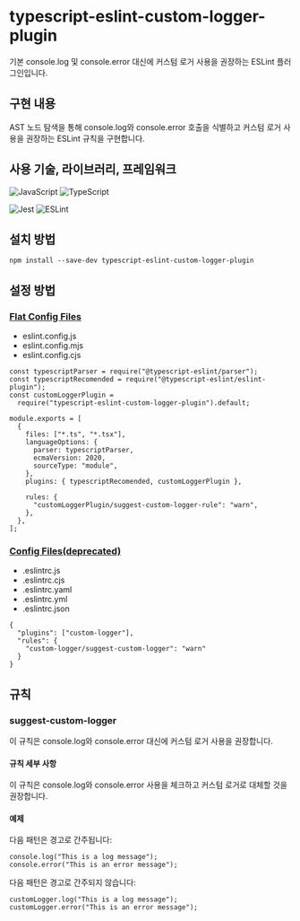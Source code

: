 # typescript-eslint-custom-logger-plugin

기본 console.log 및 console.error 대신에 커스텀 로거 사용을 권장하는 ESLint 플러그인입니다.

## 구현 내용

AST 노드 탐색을 통해 console.log와 console.error 호출을 식별하고 커스텀 로거 사용을 권장하는 ESLint 규칙을 구현합니다.

## 사용 기술, 라이브러리, 프레임워크

![JavaScript](https://img.shields.io/badge/javascript-%23323330.svg?style=for-the-badge&logo=javascript&logoColor=%23F7DF1E)
![TypeScript](https://img.shields.io/badge/typescript-%23007ACC.svg?style=for-the-badge&logo=typescript&logoColor=white)

![Jest](https://img.shields.io/badge/-jest-%23C21325?style=for-the-badge&logo=jest&logoColor=white)
![ESLint](https://img.shields.io/badge/ESLint-4B3263?style=for-the-badge&logo=eslint&logoColor=white)

## 설치 방법

`npm install --save-dev typescript-eslint-custom-logger-plugin`

## 설정 방법

### [Flat Config Files](https://eslint.org/docs/latest/use/configure/configuration-files)

- eslint.config.js
- eslint.config.mjs
- eslint.config.cjs

```
const typescriptParser = require("@typescript-eslint/parser");
const typescriptRecomended = require("@typescript-eslint/eslint-plugin");
const customLoggerPlugin =
  require("typescript-eslint-custom-logger-plugin").default;

module.exports = [
  {
    files: ["*.ts", "*.tsx"],
    languageOptions: {
      parser: typescriptParser,
      ecmaVersion: 2020,
      sourceType: "module",
    },
    plugins: { typescriptRecomended, customLoggerPlugin },

    rules: {
      "customLoggerPlugin/suggest-custom-logger-rule": "warn",
    },
  },
];
```

### [Config Files(deprecated)](https://eslint.org/docs/latest/use/configure/configuration-files-deprecated)

- .eslintrc.js
- .eslintrc.cjs
- .eslintrc.yaml
- .eslintrc.yml
- .eslintrc.json

```
{
  "plugins": ["custom-logger"],
  "rules": {
    "custom-logger/suggest-custom-logger": "warn"
  }
}
```

## 규칙

### suggest-custom-logger

이 규칙은 console.log와 console.error 대신에 커스텀 로거 사용을 권장합니다.

#### 규칙 세부 사항

이 규칙은 console.log와 console.error 사용을 체크하고 커스텀 로거로 대체할 것을 권장합니다.

#### 예제

다음 패턴은 경고로 간주됩니다:

```
console.log("This is a log message");
console.error("This is an error message");
```

다음 패턴은 경고로 간주되지 않습니다:

```
customLogger.log("This is a log message");
customLogger.error("This is an error message");
```
